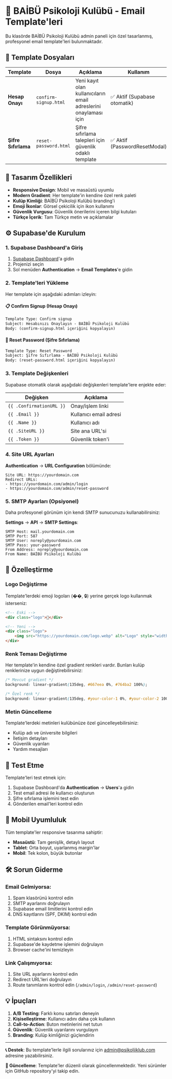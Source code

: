# 📧 BAİBÜ Psikoloji Kulübü - Email Template'leri

Bu klasörde BAİBÜ Psikoloji Kulübü admin paneli için özel tasarlanmış, profesyonel email template'leri bulunmaktadır.

## 📁 Template Dosyaları

| Template | Dosya | Açıklama | Kullanım |
|----------|-------|----------|----------|
| **Hesap Onayı** | `confirm-signup.html` | Yeni kayıt olan kullanıcıların email adreslerini onaylaması için | ✅ Aktif (Supabase otomatik) |
| **Şifre Sıfırlama** | `reset-password.html` | Şifre sıfırlama talepleri için güvenlik odaklı template | ✅ Aktif (PasswordResetModal) |

## 🎨 Tasarım Özellikleri

- **Responsive Design**: Mobil ve masaüstü uyumlu
- **Modern Gradient**: Her template'in kendine özel renk paleti
- **Kulüp Kimliği**: BAİBÜ Psikoloji Kulübü branding'i
- **Emoji İkonlar**: Görsel çekicilik için ikon kullanımı
- **Güvenlik Vurgusu**: Güvenlik önerilerini içeren bilgi kutuları
- **Türkçe İçerik**: Tam Türkçe metin ve açıklamalar

## ⚙️ Supabase'de Kurulum

### 1. Supabase Dashboard'a Giriş
1. [Supabase Dashboard](https://app.supabase.com)'a gidin
2. Projenizi seçin
3. Sol menüden **Authentication** → **Email Templates**'e gidin

### 2. Template'leri Yükleme

Her template için aşağıdaki adımları izleyin:

#### 📋 Confirm Signup (Hesap Onayı)
```html
Template Type: Confirm signup
Subject: Hesabınızı Onaylayın - BAİBÜ Psikoloji Kulübü
Body: (confirm-signup.html içeriğini kopyalayın)
```

#### 🔑 Reset Password (Şifre Sıfırlama)
```html
Template Type: Reset Password
Subject: Şifre Sıfırlama - BAİBÜ Psikoloji Kulübü
Body: (reset-password.html içeriğini kopyalayın)
```

### 3. Template Değişkenleri

Supabase otomatik olarak aşağıdaki değişkenleri template'lere enjekte eder:

| Değişken | Açıklama |
|----------|----------|
| `{{ .ConfirmationURL }}` | Onay/işlem linki |
| `{{ .Email }}` | Kullanıcı email adresi |
| `{{ .Name }}` | Kullanıcı adı |
| `{{ .SiteURL }}` | Site ana URL'si |
| `{{ .Token }}` | Güvenlik token'i |

### 4. Site URL Ayarları

**Authentication** → **URL Configuration** bölümünde:

```
Site URL: https://yourdomain.com
Redirect URLs: 
- https://yourdomain.com/admin/login
- https://yourdomain.com/admin/reset-password
```

### 5. SMTP Ayarları (Opsiyonel)

Daha profesyonel görünüm için kendi SMTP sunucunuzu kullanabilirsiniz:

**Settings** → **API** → **SMTP Settings**:
```
SMTP Host: mail.yourdomain.com
SMTP Port: 587
SMTP User: noreply@yourdomain.com
SMTP Pass: your-password
From Address: noreply@yourdomain.com
From Name: BAİBÜ Psikoloji Kulübü
```

## 🎯 Özelleştirme

### Logo Değiştirme
Template'lerdeki emoji logoları (��, 🔒) yerine gerçek logo kullanmak isterseniz:

```html
<!-- Eski -->
<div class="logo">🧠</div>

<!-- Yeni -->
<div class="logo">
    <img src="https://yourdomain.com/logo.webp" alt="Logo" style="width: 60px; height: 60px;">
</div>
```

### Renk Teması Değiştirme
Her template'in kendine özel gradient renkleri vardır. Bunları kulüp renklerinize uygun değiştirebilirsiniz:

```css
/* Mevcut gradient */
background: linear-gradient(135deg, #667eea 0%, #764ba2 100%);

/* Özel renk */
background: linear-gradient(135deg, #your-color-1 0%, #your-color-2 100%);
```

### Metin Güncelleme
Template'lerdeki metinleri kulübünüze özel güncelleyebilirsiniz:

- Kulüp adı ve üniversite bilgileri
- İletişim detayları
- Güvenlik uyarıları
- Yardım mesajları

## 🔧 Test Etme

Template'leri test etmek için:

1. Supabase Dashboard'da **Authentication** → **Users**'a gidin
2. Test email adresi ile kullanıcı oluşturun
3. Şifre sıfırlama işlemini test edin
4. Gönderilen email'leri kontrol edin

## 📱 Mobil Uyumluluk

Tüm template'ler responsive tasarıma sahiptir:
- **Masaüstü**: Tam genişlik, detaylı layout
- **Tablet**: Orta boyut, uyarlanmış margin'lar
- **Mobil**: Tek kolon, büyük butonlar

## 🛠️ Sorun Giderme

### Email Gelmiyorsa:
1. Spam klasörünü kontrol edin
2. SMTP ayarlarını doğrulayın
3. Supabase email limitlerini kontrol edin
4. DNS kayıtlarını (SPF, DKIM) kontrol edin

### Template Görünmüyorsa:
1. HTML sintaksını kontrol edin
2. Supabase'de kaydetme işlemini doğrulayın
3. Browser cache'ini temizleyin

### Link Çalışmıyorsa:
1. Site URL ayarlarını kontrol edin
2. Redirect URL'leri doğrulayın
3. Route tanımlarını kontrol edin (`/admin/login`, `/admin/reset-password`)

## 💡 İpuçları

1. **A/B Testing**: Farklı konu satırları deneyin
2. **Kişiselleştirme**: Kullanıcı adını daha çok kullanın
3. **Call-to-Action**: Buton metinlerini net tutun
4. **Güvenlik**: Güvenlik uyarılarını vurgulayın
5. **Branding**: Kulüp kimliğinizi güçlendirin

---

**📞 Destek**: Bu template'lerle ilgili sorularınız için admin@psikoljiklub.com adresine yazabilirsiniz.

**🔄 Güncelleme**: Template'ler düzenli olarak güncellenmektedir. Yeni sürümler için GitHub repository'yi takip edin. 